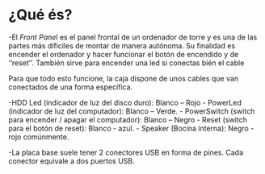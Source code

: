 # **¿Qué és?**

-El *Front Panel* es el panel frontal de un ordenador de torre y es una de las partes más difíciles de montar de manera autónoma.
Su finalidad es encender el ordenador y hacer funcionar el botón de encendido y de ‘’reset’’. También sirve para encender una led si conectas bién el cable

Para que todo esto funcione, la caja dispone de unos cables que van conectados de una forma específica.

-HDD Led (indicador de luz del disco duro): Blanco – Rojo - PowerLed (indicador de luz del computador): Blanco – Verde. - PowerSwitch (switch para encender / apagar el computador): Blanco – Negro - Reset (switch para el botón de reset): Blanco - azul. - Speaker (Bocina interna): Negro - rojo comúnmente.

-La placa base suele tener 2 conectores USB en forma de pines. Cada conector equivale a dos puertos USB.

